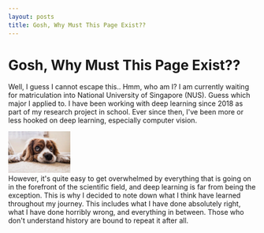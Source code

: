 ```yaml
---
layout: posts
title: Gosh, Why Must This Page Exist??
---
```

# Gosh, Why Must This Page Exist??
Well, I guess I cannot escape this.. Hmm, who am I? I am currently waiting for matriculation into National University of Singapore (NUS). Guess which major I applied to. I have been working with deep learning since 2018 as part of my research project in school. Ever since then, I've been more or less hooked on deep learning, especially computer vision.
<div style='float'>
<img src="../imgs/profile/dog.webp" width="25%" height="25%">
</div>
However, it's quite easy to get overwhelmed by everything that is going on in the forefront of the scientific field, and deep
learning is far from being the exception. This is why I decided to note down what I think have learned throughout my journey. This includes what I have done absolutely right, what I have done horribly wrong, and everything in between. Those who don't understand history are bound to repeat it after all.
